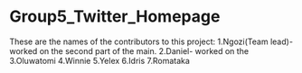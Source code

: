 # Group5_Twitter_Homepage

These are the names of the contributors to this project:
1.Ngozi(Team lead)- worked on the second part of the main.
2.Daniel- worked on the 
3.Oluwatomi
4.Winnie
5.Yelex
6.Idris
7.Romataka

